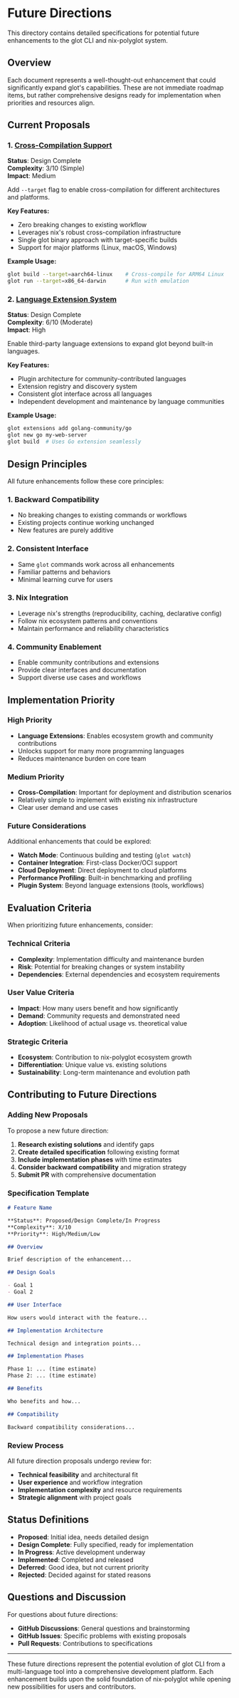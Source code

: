 # Future Directions

This directory contains detailed specifications for potential future enhancements to the glot CLI and nix-polyglot system.

## Overview

Each document represents a well-thought-out enhancement that could significantly expand glot's capabilities. These are not immediate roadmap items, but rather comprehensive designs ready for implementation when priorities and resources align.

## Current Proposals

### 1. [Cross-Compilation Support](01-cross-compilation.md)

**Status**: Design Complete  
**Complexity**: 3/10 (Simple)  
**Impact**: Medium

Add `--target` flag to enable cross-compilation for different architectures and platforms.

**Key Features:**

- Zero breaking changes to existing workflow
- Leverages nix's robust cross-compilation infrastructure
- Single glot binary approach with target-specific builds
- Support for major platforms (Linux, macOS, Windows)

**Example Usage:**

```bash
glot build --target=aarch64-linux    # Cross-compile for ARM64 Linux
glot run --target=x86_64-darwin      # Run with emulation
```

### 2. [Language Extension System](02-language-extensions.md)

**Status**: Design Complete  
**Complexity**: 6/10 (Moderate)  
**Impact**: High

Enable third-party language extensions to expand glot beyond built-in languages.

**Key Features:**

- Plugin architecture for community-contributed languages
- Extension registry and discovery system
- Consistent glot interface across all languages
- Independent development and maintenance by language communities

**Example Usage:**

```bash
glot extensions add golang-community/go
glot new go my-web-server
glot build  # Uses Go extension seamlessly
```

## Design Principles

All future enhancements follow these core principles:

### 1. **Backward Compatibility**

- No breaking changes to existing commands or workflows
- Existing projects continue working unchanged
- New features are purely additive

### 2. **Consistent Interface**

- Same `glot` commands work across all enhancements
- Familiar patterns and behaviors
- Minimal learning curve for users

### 3. **Nix Integration**

- Leverage nix's strengths (reproducibility, caching, declarative config)
- Follow nix ecosystem patterns and conventions
- Maintain performance and reliability characteristics

### 4. **Community Enablement**

- Enable community contributions and extensions
- Provide clear interfaces and documentation
- Support diverse use cases and workflows

## Implementation Priority

### High Priority

- **Language Extensions**: Enables ecosystem growth and community contributions
- Unlocks support for many more programming languages
- Reduces maintenance burden on core team

### Medium Priority

- **Cross-Compilation**: Important for deployment and distribution scenarios
- Relatively simple to implement with existing nix infrastructure
- Clear user demand and use cases

### Future Considerations

Additional enhancements that could be explored:

- **Watch Mode**: Continuous building and testing (`glot watch`)
- **Container Integration**: First-class Docker/OCI support
- **Cloud Deployment**: Direct deployment to cloud platforms
- **Performance Profiling**: Built-in benchmarking and profiling
- **Plugin System**: Beyond language extensions (tools, workflows)

## Evaluation Criteria

When prioritizing future enhancements, consider:

### Technical Criteria

- **Complexity**: Implementation difficulty and maintenance burden
- **Risk**: Potential for breaking changes or system instability
- **Dependencies**: External dependencies and ecosystem requirements

### User Value Criteria

- **Impact**: How many users benefit and how significantly
- **Demand**: Community requests and demonstrated need
- **Adoption**: Likelihood of actual usage vs. theoretical value

### Strategic Criteria

- **Ecosystem**: Contribution to nix-polyglot ecosystem growth
- **Differentiation**: Unique value vs. existing solutions
- **Sustainability**: Long-term maintenance and evolution path

## Contributing to Future Directions

### Adding New Proposals

To propose a new future direction:

1. **Research existing solutions** and identify gaps
2. **Create detailed specification** following existing format
3. **Include implementation phases** with time estimates
4. **Consider backward compatibility** and migration strategy
5. **Submit PR** with comprehensive documentation

### Specification Template

```markdown
# Feature Name

**Status**: Proposed/Design Complete/In Progress  
**Complexity**: X/10  
**Priority**: High/Medium/Low

## Overview

Brief description of the enhancement...

## Design Goals

- Goal 1
- Goal 2

## User Interface

How users would interact with the feature...

## Implementation Architecture

Technical design and integration points...

## Implementation Phases

Phase 1: ... (time estimate)
Phase 2: ... (time estimate)

## Benefits

Who benefits and how...

## Compatibility

Backward compatibility considerations...
```

### Review Process

All future direction proposals undergo review for:

- **Technical feasibility** and architectural fit
- **User experience** and workflow integration
- **Implementation complexity** and resource requirements
- **Strategic alignment** with project goals

## Status Definitions

- **Proposed**: Initial idea, needs detailed design
- **Design Complete**: Fully specified, ready for implementation
- **In Progress**: Active development underway
- **Implemented**: Completed and released
- **Deferred**: Good idea, but not current priority
- **Rejected**: Decided against for stated reasons

## Questions and Discussion

For questions about future directions:

- **GitHub Discussions**: General questions and brainstorming
- **GitHub Issues**: Specific problems with existing proposals
- **Pull Requests**: Contributions to specifications

---

These future directions represent the potential evolution of glot CLI from a multi-language tool into a comprehensive development platform. Each enhancement builds upon the solid foundation of nix-polyglot while opening new possibilities for users and contributors.
